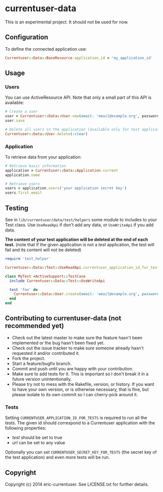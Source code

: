 # currentuser-data

This is an experimental project. It should not be used for now.

## Configuration

To define the connected application use:

```ruby
Currentuser::Data::BaseResource.application_id = 'my_application_id'
```

## Usage

### Users

You can use ActiveResource API. Note that only a small part of this API is available:

```ruby
# Create a user
user = Currentuser::Data::User.new(email: 'email@example.org', password 'my password')
user.save

# Delete all users in the application (available only for test applications)
Currentuser::Data::User.delete(:clear)
```

### Application

To retrieve data from your application:

```ruby
# Retrieve basic information
application = Currentuser::Data::Application.current
application.name

# Retrieve users
users = application.users('your application secret key')
users.first.email
```

## Testing

See in `lib/currentuser/data/test/helpers` some module to includes to your Test class. Use `UseReadApi` if don't add
 any data, or `UseWriteApi` if you add data.

 **The content of your test application will be deleted at the end of each test.**
 (note that if the given application is not a *test* application, the test will fail and its content will not be deleted)

```ruby
require 'test_helper'

Currentuser::Data::Test::UseReadApi.currentuser_application_id_for_tests = 'my_test_application_id'

class MyTest <ActiveSupport::TestCase
  include Currentuser::Data::Test::UseWriteApi

  test 'foo' do
    Currentuser::Data::User.create(email: 'email@example.org', password: 'password')
  end
end

```

## Contributing to currentuser-data (not recommended yet)

* Check out the latest master to make sure the feature hasn't been implemented or the bug hasn't been fixed yet.
* Check out the issue tracker to make sure someone already hasn't requested it and/or contributed it.
* Fork the project.
* Start a feature/bugfix branch.
* Commit and push until you are happy with your contribution.
* Make sure to add tests for it. This is important so I don't break it in a future version unintentionally.
* Please try not to mess with the Rakefile, version, or history. If you want to have your own version, or is otherwise necessary, that is fine, but please isolate to its own commit so I can cherry-pick around it.

### Tests

Setting `CURRENTUSER_APPLICATION_ID_FOR_TESTS` is required to run all the tests. The given id should correspond to a
 Currentuser application with the following properties:

* _test_ should be set to true
* _url_ can be set to any value

Optionally you can set `CURRENTUSER_SECRET_KEY_FOR_TESTS` (the secret key of the test application) and even more tests will be run.

## Copyright

Copyright (c) 2014 eric-currentuser. See LICENSE.txt for
further details.

